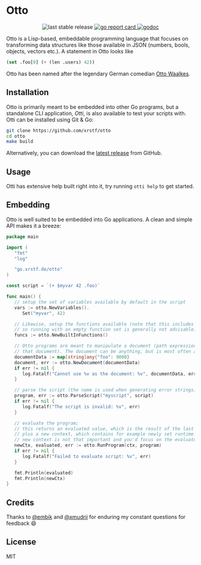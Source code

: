 # Otto

<p align="center">
  <img src="https://img.shields.io/github/v/release/xrstf/otto" alt="last stable release">

  <a href="https://goreportcard.com/report/go.xrstf.de/otto">
    <img src="https://goreportcard.com/badge/go.xrstf.de/otto" alt="go report card">
  </a>

  <a href="https://pkg.go.dev/go.xrstf.de/otto">
    <img src="https://pkg.go.dev/badge/go.xrstf.de/otto" alt="godoc">
  </a>
</p>

Otto is a Lisp-based, embeddable programming language that focuses on transforming data structures
like those available in JSON (numbers, bools, objects, vectors etc.). A statement in Otto looks like

```lisp
(set .foo[0] (+ (len .users) 42))
```

Otto has been named after the legendary German comedian
[Otto Waalkes](https://en.wikipedia.org/wiki/Otto_Waalkes).

## Installation

Otto is primarily meant to be embedded into other Go programs, but a standalone CLI application,
_Otti_, is also available to test your scripts with. Otti can be installed using Git & Go:

```bash
git clone https://github.com/xrstf/otto
cd otto
make build
```

Alternatively, you can download the [latest release](https://github.com/xrstf/otto/releases/latest)
from GitHub.

## Usage

Otti has extensive help built right into it, try running `otti help` to get started.

## Embedding

Otto is well suited to be embedded into Go applications. A clean and simple API makes it a breeze:

```go
package main

import (
   "fmt"
   "log"

   "go.xrstf.de/otto"
)

const script = `(+ $myvar 42 .foo)`

func main() {
   // setup the set of variables available by default in the script
   vars := otto.NewVariables().
      Set("myvar", 42)

   // Likewise, setup the functions available (note that this includes functions like "if" and "and",
   // so running with an empty function set is generally not advisable).
   funcs := otto.NewBuiltInFunctions()

   // Otto programs are meant to manipulate a document (path expressions like ".foo" resolve within
   // that document). The document can be anything, but is most often a JSON object.
   documentData := map[string]any{"foo": 9000}
   document, err := otto.NewDocument(documentData)
   if err != nil {
      log.Fatalf("Cannot use %v as the document: %v", documentData, err)
   }

   // parse the script (the name is used when generating error strings)
   program, err := otto.ParseScript("myscript", script)
   if err != nil {
      log.Fatalf("The script is invalid: %v", err)
   }

   // evaluate the program;
   // this returns an evaluated value, which is the result of the last expression that was evaluated,
   // plus a new context, which contains for example newly set runtime variables; in many cases the
   // new context is not that important and you'd focus on the evaluated value.
   newCtx, evaluated, err := otto.RunProgram(ctx, program)
   if err != nil {
      log.Fatalf("Failed to evaluate script: %v", err)
   }

   fmt.Println(evaluated)
   fmt.Println(newCtx)
}
```

## Credits

Thanks to [@embik](https://github.com/embik) and [@xmudrii](https://github.com/xmudrii) for enduring
my constant questions for feedback :smile:

## License

MIT
